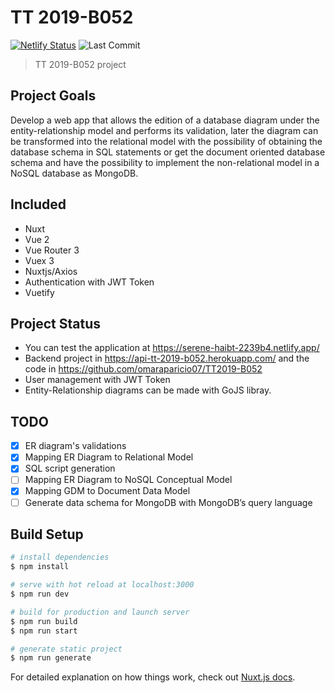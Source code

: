 # TT 2019-B052
[![Netlify Status](https://api.netlify.com/api/v1/badges/ee76620c-2359-49f2-bcdf-ef7697dfefe0/deploy-status)](https://app.netlify.com/sites/serene-haibt-2239b4/deploys)
![Last Commit](https://img.shields.io/github/last-commit/martinez-acosta/TT-2019-B052)
> TT 2019-B052 project

## Project Goals


Develop a web app that allows the edition of a database diagram under the entity-relationship model and performs its validation, later the diagram can be transformed into the relational model with the possibility of obtaining the database schema in SQL statements or get the document oriented database schema and have the possibility to implement the non-relational model in a NoSQL database as MongoDB.

## Included

- Nuxt
- Vue 2
- Vue Router 3
- Vuex 3
- Nuxtjs/Axios
- Authentication with JWT Token
- Vuetify

## Project Status

- You can test the application at https://serene-haibt-2239b4.netlify.app/
- Backend project in https://api-tt-2019-b052.herokuapp.com/ and the code in https://github.com/omaraparicio07/TT2019-B052
- User management with JWT Token
- Entity-Relationship diagrams can be made with GoJS libray.

## TODO
- [x] ER diagram's validations
- [x] Mapping ER Diagram to Relational Model
- [x] SQL script generation
- [ ] Mapping ER Diagram to NoSQL Conceptual Model
- [x] Mapping GDM to Document Data Model 
- [ ] Generate data schema for MongoDB with MongoDB’s query language

## Build Setup

```bash
# install dependencies
$ npm install

# serve with hot reload at localhost:3000
$ npm run dev

# build for production and launch server
$ npm run build
$ npm run start

# generate static project
$ npm run generate
```

For detailed explanation on how things work, check out [Nuxt.js docs](https://nuxtjs.org).
